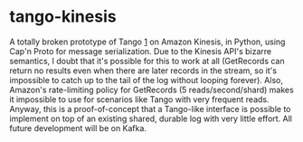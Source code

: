 # tango-kinesis

A totally broken prototype of Tango [1] on Amazon Kinesis, in Python, using Cap'n Proto for message serialization. Due to the Kinesis API's bizarre semantics, I doubt that it's possible for this to work at all (GetRecords can return no results even when there are later records in the stream, so it's impossible to catch up to the tail of the log without looping forever). Also, Amazon's rate-limiting policy for GetRecords (5 reads/second/shard) makes it impossible to use for scenarios like Tango with very frequent reads. Anyway, this is a proof-of-concept that a Tango-like interface is possible to implement on top of an existing shared, durable log with very little effort. All future development will be on Kafka.

[1]: http://www.cs.cornell.edu/~taozou/sosp13/tangososp.pdf
